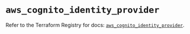 # `aws_cognito_identity_provider`

Refer to the Terraform Registry for docs: [`aws_cognito_identity_provider`](https://registry.terraform.io/providers/hashicorp/aws/6.7.0/docs/resources/cognito_identity_provider).
